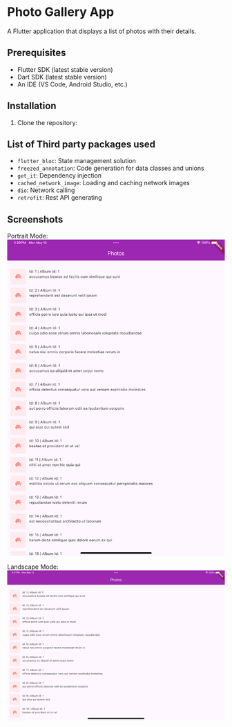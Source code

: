 # Photo Gallery App

A Flutter application that displays a list of photos with their details.

## Prerequisites

- Flutter SDK (latest stable version)
- Dart SDK (latest stable version)
- An IDE (VS Code, Android Studio, etc.)

## Installation

1. Clone the repository:

## List of Third party packages used
- `flutter_bloc`: State management solution
- `freezed_annotation`: Code generation for data classes and unions
- `get_it`: Dependency injection
- `cached_network_image`: Loading and caching network images
- `dio`: Network calling
- `retrofit`: Rest API generating


## Screenshots
Portrait Mode: 
![Portrait Mode](screenshots/portrait.png)


Landscape Mode:
![Landscape Mode](screenshots/landscape.png)